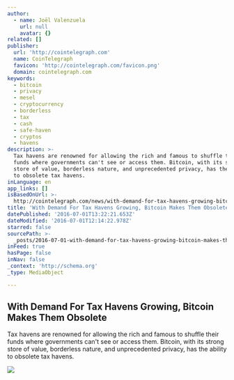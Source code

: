 ```yaml
---
author:
  - name: Joël Valenzuela
    url: null
    avatar: {}
related: []
publisher:
  url: 'http://cointelegraph.com'
  name: CoinTelegraph
  favicon: 'http://cointelegraph.com/favicon.png'
  domain: cointelegraph.com
keywords:
  - bitcoin
  - privacy
  - mesel
  - cryptocurrency
  - borderless
  - tax
  - cash
  - safe-haven
  - cryptos
  - havens
description: >-
  Tax havens are renowned for allowing the rich and famous to shuffle their
  funds where governments can't see or access them. Bitcoin, with its strong
  store of value, borderless nature, and unprecedented privacy, has the ability
  to obsolete tax havens.
inLanguage: en
app_links: []
isBasedOnUrl: >-
  http://cointelegraph.com/news/with-demand-for-tax-havens-growing-bitcoin-makes-them-obsolete
title: 'With Demand For Tax Havens Growing, Bitcoin Makes Them Obsolete'
datePublished: '2016-07-01T13:22:21.653Z'
dateModified: '2016-07-01T12:14:22.978Z'
starred: false
sourcePath: >-
  _posts/2016-07-01-with-demand-for-tax-havens-growing-bitcoin-makes-them-obsol.md
inFeed: true
hasPage: false
inNav: false
_context: 'http://schema.org'
_type: MediaObject

---
```

<article style=""><h1>With Demand For Tax Havens Growing, Bitcoin Makes Them Obsolete</h1><p>Tax havens are renowned for allowing the rich and famous to shuffle their funds where governments can't see or access them. Bitcoin, with its strong store of value, borderless nature, and unprecedented privacy, has the ability to obsolete tax havens.</p><img src="http://cointelegraph.com/storage/uploads/view/9911ec683c42b203db945927bf0e66a2.jpg" /></article>